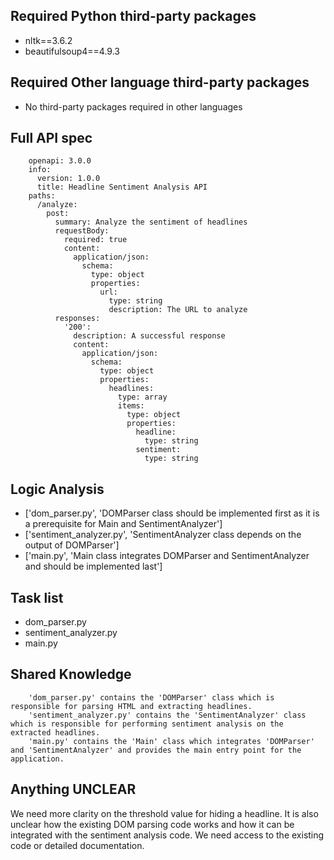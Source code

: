 ## Required Python third-party packages

- nltk==3.6.2
- beautifulsoup4==4.9.3

## Required Other language third-party packages

- No third-party packages required in other languages

## Full API spec


        openapi: 3.0.0
        info:
          version: 1.0.0
          title: Headline Sentiment Analysis API
        paths:
          /analyze:
            post:
              summary: Analyze the sentiment of headlines
              requestBody:
                required: true
                content:
                  application/json:
                    schema:
                      type: object
                      properties:
                        url:
                          type: string
                          description: The URL to analyze
              responses:
                '200':
                  description: A successful response
                  content:
                    application/json:
                      schema:
                        type: object
                        properties:
                          headlines:
                            type: array
                            items:
                              type: object
                              properties:
                                headline:
                                  type: string
                                sentiment:
                                  type: string
    

## Logic Analysis

- ['dom_parser.py', 'DOMParser class should be implemented first as it is a prerequisite for Main and SentimentAnalyzer']
- ['sentiment_analyzer.py', 'SentimentAnalyzer class depends on the output of DOMParser']
- ['main.py', 'Main class integrates DOMParser and SentimentAnalyzer and should be implemented last']

## Task list

- dom_parser.py
- sentiment_analyzer.py
- main.py

## Shared Knowledge


        'dom_parser.py' contains the 'DOMParser' class which is responsible for parsing HTML and extracting headlines.
        'sentiment_analyzer.py' contains the 'SentimentAnalyzer' class which is responsible for performing sentiment analysis on the extracted headlines.
        'main.py' contains the 'Main' class which integrates 'DOMParser' and 'SentimentAnalyzer' and provides the main entry point for the application.
    

## Anything UNCLEAR

We need more clarity on the threshold value for hiding a headline. It is also unclear how the existing DOM parsing code works and how it can be integrated with the sentiment analysis code. We need access to the existing code or detailed documentation.


